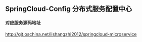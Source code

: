 ## SpringCloud-Config 分布式服务配置中心

#### 对应服务源码地址
http://git.oschina.net/lishangzhi2012/springcloud-microservice
